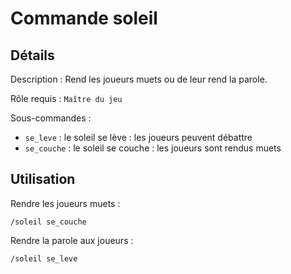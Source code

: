 # Commande soleil

## Détails

<!-- --8<-- [start:details] -->
Description : Rend les joueurs muets ou de leur rend la parole.

Rôle requis : `Maître du jeu`

Sous-commandes :

* `se_leve` : le soleil se lève : les joueurs peuvent débattre
* `se_couche` : le soleil se couche : les joueurs sont rendus muets
<!-- --8<-- [end:details] -->

## Utilisation

<!-- --8<-- [start:utilisation] -->
Rendre les joueurs muets :

```text
/soleil se_couche
```

Rendre la parole aux joueurs :

```text
/soleil se_leve
```
<!-- --8<-- [end:utilisation] -->
